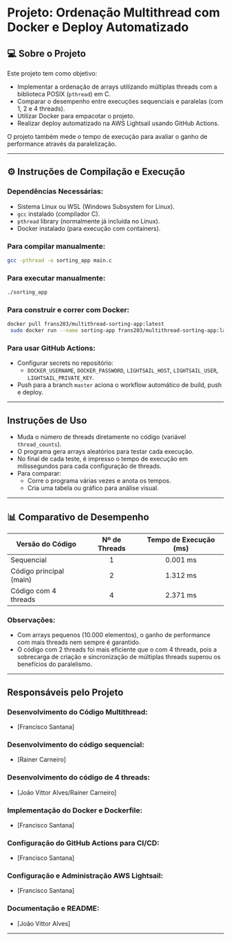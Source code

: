 # Projeto: Ordenação Multithread com Docker e Deploy Automatizado

## 💻 Sobre o Projeto

Este projeto tem como objetivo:
- Implementar a ordenação de arrays utilizando múltiplas threads com a biblioteca POSIX (`pthread`) em C.
- Comparar o desempenho entre execuções sequenciais e paralelas (com 1, 2 e 4 threads).
- Utilizar Docker para empacotar o projeto.
- Realizar deploy automatizado na AWS Lightsail usando GitHub Actions.

O projeto também mede o tempo de execução para avaliar o ganho de performance através da paralelização.

---

## ⚙️ Instruções de Compilação e Execução

### Dependências Necessárias:
- Sistema Linux ou WSL (Windows Subsystem for Linux).
- `gcc` instalado (compilador C).
- `pthread` library (normalmente já incluída no Linux).
- Docker instalado (para execução com containers).

### Para compilar manualmente:
```bash
gcc -pthread -o sorting_app main.c
```

### Para executar manualmente:
```bash
./sorting_app
```

### Para construir e correr com Docker:
```bash
docker pull frans203/multithread-sorting-app:latest
 sudo docker run --name sorting-app frans203/multithread-sorting-app:latest
```

### Para usar GitHub Actions:
- Configurar secrets no repositório:
  - `DOCKER_USERNAME`, `DOCKER_PASSWORD`, `LIGHTSAIL_HOST`, `LIGHTSAIL_USER`, `LIGHTSAIL_PRIVATE_KEY`.
- Push para a branch `master` aciona o workflow automático de build, push e deploy.

---

##  Instruções de Uso

- Muda o número de threads diretamente no código (variável `thread_counts`).
- O programa gera arrays aleatórios para testar cada execução.
- No final de cada teste, é impresso o tempo de execução em milissegundos para cada configuração de threads.
- Para comparar:
  - Corre o programa várias vezes e anota os tempos.
  - Cria uma tabela ou gráfico para análise visual.

---

## 📊 Comparativo de Desempenho

| Versão do Código         | Nº de Threads | Tempo de Execução (ms) |
|--------------------------|:-------------:|:------------------------:|
| Sequencial               | 1             | 0.001 ms                 |
| Código principal (main)  | 2             | 1.312 ms                 |
| Código com 4 threads     | 4             | 2.371 ms                 |

###  Observações:
- Com arrays pequenos (10.000 elementos), o ganho de performance com mais threads nem sempre é garantido.
- O código com 2 threads foi mais eficiente que o com 4 threads, pois a sobrecarga de criação e sincronização de múltiplas threads superou os benefícios do paralelismo.

---

##  Responsáveis pelo Projeto

### Desenvolvimento do Código Multithread:
- [Francisco Santana]

### Desenvolvimento do código sequencial:
- [Rainer Carneiro]

### Desenvolvimento do código de 4 threads:
- [João Vittor Alves/Rainer Carneiro]

### Implementação do Docker e Dockerfile:
- [Francisco Santana]

### Configuração do GitHub Actions para CI/CD:
- [Francisco Santana]

### Configuração e Administração AWS Lightsail:
- [Francisco Santana]

### Documentação e README:
- [João Vittor Alves]

---

